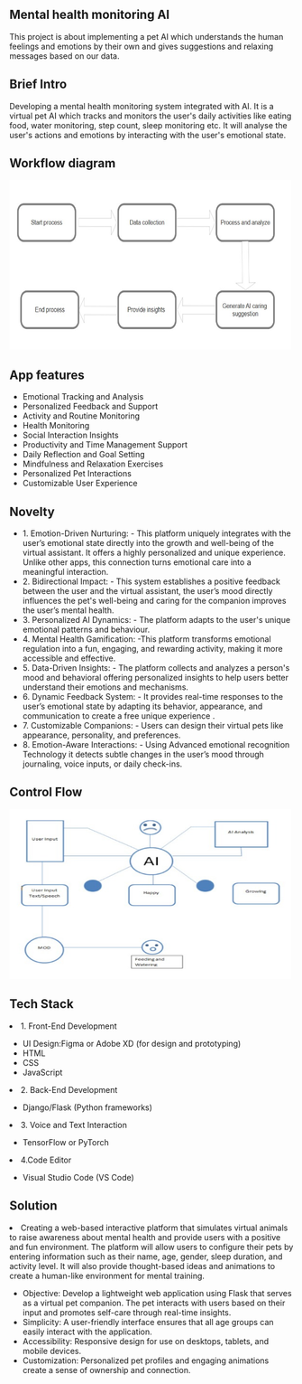 ## Mental health monitoring AI
This project is about implementing a pet AI which understands the human feelings and emotions by their own and gives suggestions and relaxing messages based on our data.
## Brief Intro
Developing a mental health monitoring system integrated with AI. It is a virtual pet AI which tracks and monitors the user's daily activities like eating food, water monitoring, step count, sleep monitoring etc. It will analyse the user's actions and emotions by interacting with the user's emotional state.
## Workflow diagram
<img src="flow.jpg" width="500" height="300">

## App features
<ul>
<li>Emotional Tracking and Analysis</li>
<li>Personalized Feedback and Support</li>
<li>Activity and Routine Monitoring</li>
<li>Health Monitoring</li>
<li>Social Interaction Insights</li>
<li> Productivity and Time Management Support</li>
<li> Daily Reflection and Goal Setting</li>
<li> Mindfulness and Relaxation Exercises</li>
<li> Personalized Pet Interactions</li> 
<li>Customizable User Experience</li> 
</ul>

## Novelty
<ul>
  <li>
1. Emotion-Driven Nurturing:  
   - This platform uniquely integrates with the user’s emotional state directly into the growth and well-being of the virtual assistant. It offers a highly personalized and unique experience. Unlike other apps, this connection turns emotional care into a meaningful interaction.</li>
<li>
2. Bidirectional Impact:  
   - This system establishes a positive feedback between the user and the virtual assistant, the user’s mood directly influences the pet's well-being and caring for the companion improves the user’s mental health.</li>
<li>
3. Personalized AI Dynamics:  
   - The platform adapts to the user's unique emotional patterns and behaviour.</li>
<li>
4. Mental Health Gamification:  
   -This platform transforms emotional regulation into a fun, engaging, and rewarding activity, making it more accessible and effective.</li>
<li>
5. Data-Driven Insights:  
   - The platform collects and analyzes a person's mood and behavioral offering personalized insights to help users better understand their emotions and mechanisms. </li>
<li>
6. Dynamic Feedback System:  
   - It provides real-time responses to the user’s emotional state by adapting its behavior, appearance, and communication to create a free unique experience .</li>
  <li>
7. Customizable Companions:  
   - Users can design their virtual pets like appearance, personality, and preferences. </li>
<li>
8. Emotion-Aware Interactions:  
   - Using Advanced emotional recognition Technology it detects subtle changes in the user’s mood through journaling, voice inputs, or daily check-ins.</li></ul>

## Control Flow
<img src="concept.jpeg" width="500" height="300">

## Tech Stack 
<li>1. Front-End Development</li>
<ul>
  <li>UI Design:Figma or Adobe XD (for design and prototyping)</li>
<li>HTML</li>
<li>CSS</li>
<li>JavaScript</li>
</li>
  </ul>
<li>2. Back-End Development</li>
<ul>
  <li>Django/Flask (Python frameworks)</li>
  </ul>
<li>3. Voice and Text Interaction</li>
<ul>
  <li>TensorFlow or PyTorch </li>
  </ul>
<li>4.Code Editor</li>
<ul>
<li>
  Visual Studio Code (VS Code)
</li>
</ul>

## Solution
<li>Creating a web-based interactive platform that simulates virtual animals to raise awareness about mental health and provide users with a positive and fun environment. The platform will allow users to configure their pets by entering information such as their name, age, gender, sleep duration, and activity level. It will also provide thought-based ideas and animations to create a human-like environment for mental training.</li>
<ul>
  <li>
    Objective:
Develop a lightweight web application using Flask that serves as a virtual pet companion. The pet interacts with users based on their input and promotes self-care through real-time insights.
  </li>
  <li>
    Simplicity: A user-friendly interface ensures that all age groups can easily interact with the application.</li>
  <li>
Accessibility: Responsive design for use on desktops, tablets, and mobile devices.</li>
<li> Customization: Personalized pet profiles and engaging animations create a sense of ownership and connection.
  </li>
</ul>
                   



